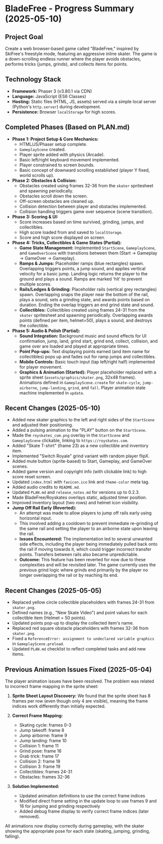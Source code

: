 # BladeFree - Progress Summary (2025-05-10)

## Project Goal

Create a web browser-based game called "BladeFree," inspired by SkiFree's freestyle mode, featuring an aggressive inline skater. The game is a down-scrolling endless runner where the player avoids obstacles, performs tricks (jumps, grinds), and collects items for points.

## Technology Stack

*   **Framework:** Phaser 3 (v3.80.1 via CDN)
*   **Language:** JavaScript (ES6 Classes)
*   **Hosting:** Static files (HTML, JS, assets) served via a simple local server (Python's `http.server`) during development.
*   **Persistence:** Browser `localStorage` for high scores.

## Completed Phases (Based on PLAN.md)

*   **Phase 1: Project Setup & Core Mechanics:**
    *   HTML/JS/Phaser setup complete.
    *   `GameplayScene` created.
    *   Player sprite added with physics (Arcade).
    *   Basic left/right keyboard movement implemented.
    *   Player constrained to screen bounds.
    *   Basic concept of downward scrolling established (player Y fixed, world scrolls up).
*   **Phase 2: Obstacles & Collision:**
    *   Obstacles created using frames 32-36 from the `skater` spritesheet and spawning periodically.
    *   Obstacles scroll down the screen.
    *   Off-screen obstacles are cleaned up.
    *   Collision detection between player and obstacles implemented.
    *   Collision handling triggers game over sequence (scene transition).
*   **Phase 3: Scoring & UI:**
    *   Score increases based on time survived, grinding, jumps, and collectibles.
    *   High score loaded from and saved to `localStorage`.
    *   Score and high score displayed on screen.
*   **Phase 4: Tricks, Collectibles & Game States (Partial):**
    *   **Game State Management:** Implemented `StartScene`, `GameplayScene`, and `GameOverScene` with transitions between them (Start -> Gameplay -> GameOver -> Gameplay).
    *   **Ramps & Jumps:** Placeholder ramps (blue rectangles) spawn. Overlapping triggers points, a jump sound, and applies vertical velocity for a basic jump. Landing logic returns the player to the ground and plays a sound. Ramps are marked 'hit' to prevent multiple scores.
    *   **Rails/Ledges & Grinding:** Placeholder rails (vertical grey rectangles) spawn. Overlapping snaps the player near the bottom of the rail, plays a sound, sets a grinding state, and awards points based on duration. Ending the overlap triggers an end grind state and sound.
    *   **Collectibles:** Collectibles created using frames 24-31 from the `skater` spritesheet and spawning periodically. Overlapping awards points (defined per item, helmet=50), plays a sound, and destroys the collectible.
*   **Phase 5: Audio & Polish (Partial):**
    *   **Sound Integration:** Background music and sound effects for UI confirmation, jump, land, grind start, grind end, collect, collision, and game over are loaded and played at appropriate times.
    *   **Point Pop-ups:** Text displaying points earned (and item name for collectibles) pops up and fades out for ramp jumps and collectibles.
    *   **Mobile Controls:** Basic touch input (tap left/right half) implemented for player movement.
    *   **Graphics & Animation (Started):** Player placeholder replaced with a sprite sheet (`assets/graphics/skater.png`, 32x48 frames). Animations defined in `GameplayScene.create` for `skate-cycle`, `jump-airborne`, `jump-landing`, `grind`, and `fall`. Player animation state machine implemented in `update`.

## Recent Changes (2025-05-10)

*   Added new skater graphics to the left and right sides of the `StartScene` and adjusted their positioning.
*   Added a pulsing animation to the "PLAY" button on the `StartScene`.
*   Made the `royskates_com.png` overlay in the `StartScene` and `GameplayScene` clickable, linking to `https://royskates.com`.
*   Added "Skate T-shirt" (frame 23) as a new collectible and inventory item.
*   Implemented "Switch Royale" grind variant with random player flipX.
*   Added mute button (sprite-based) to Start, Gameplay, and GameOver scenes.
*   Added game version and copyright info (with clickable link) to high score reset screen.
*   Updated `index.html` with `favicon.ico` link and `theme-color` meta tag.
*   Added audio credits to `README.md`.
*   Updated `PLAN.md` and `release_notes.md` for versions up to 0.2.3.
*   Made BladeFree/Royskates overlays static, adjusted timer position.
*   Improved inventory layout (two rows) and helmet icon visibility.
*   **Jump Off Rail Early (Reverted):**
    *   An attempt was made to allow players to jump off rails early using horizontal input.
    *   This involved adding a cooldown to prevent immediate re-grinding of the same rail and setting the player to an airborne state upon leaving the rail.
    *   **Issues Encountered:** The implementation led to several unwanted side effects, including the player being immediately pulled back onto the rail if moving towards it, which could trigger incorrect transfer points. Transfers between rails also became unpredictable.
    *   **Outcome:** This feature has been reverted for now due to these complexities and will be revisited later. The game currently uses the previous grind logic where grinds end primarily by the player no longer overlapping the rail or by reaching its end.

## Recent Changes (2025-05-05)

*   Replaced yellow circle collectible placeholders with frames 24-31 from `skater.png`.
*   Defined names (e.g., "New Skate Video") and point values for each collectible item (Helmet = 50 points).
*   Updated points pop-up to display the collected item's name.
*   Replaced red square obstacle placeholders with frames 32-36 from `skater.png`.
*   Fixed a `ReferenceError: assignment to undeclared variable graphics` in `GameplayScene.preload`.
*   Updated `PLAN.md` checklist to reflect completed tasks and add new items.

## Previous Animation Issues Fixed (2025-05-04)

The player animation issues have been resolved. The problem was related to incorrect frame mapping in the sprite sheet:

1. **Sprite Sheet Layout Discovery:** We found that the sprite sheet has 8 frames per row (even though only 4 are visible), meaning the frame indices work differently than initially expected.

2. **Correct Frame Mapping:**
   - Skating cycle: frames 0-3
   - Jump takeoff: frame 8
   - Jump airborne: frame 9
   - Jump landing: frame 10
   - Collision 1: frame 11
   - Grind pose: frame 16
   - Grab trick: frame 17
   - Collision 2: frame 18
   - Collision 3: frame 19
   - Collectibles: frames 24-31
   - Obstacles: frames 32-36

3. **Solution Implemented:**
   - Updated animation definitions to use the correct frame indices
   - Modified direct frame setting in the update loop to use frames 9 and 16 for jumping and grinding respectively
   - Added debug frame display to verify correct frame indices (later removed).

All animations now display correctly during gameplay, with the skater showing the appropriate pose for each state (skating, jumping, grinding, falling).
